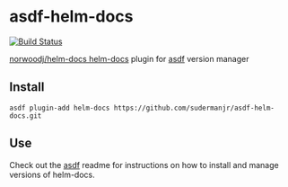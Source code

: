 # asdf-helm-docs

[![Build Status](https://github.com/sudermanjr/asdf-helm-docs/workflows/master/badge.svg?branch=master)](https://github.com/sudermanjr/asdf-helm-docs/actions)

[norwoodj/helm-docs helm-docs](https://github.com/norwoodj/helm-docs) plugin for [asdf](https://github.com/asdf-vm/asdf) version manager

## Install

```
asdf plugin-add helm-docs https://github.com/sudermanjr/asdf-helm-docs.git
```

## Use

Check out the [asdf](https://github.com/asdf-vm/asdf) readme for instructions on how to install and manage versions of helm-docs.
